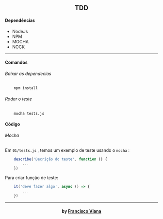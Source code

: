 <h2 align="center"> TDD </h2>

#### Dependências

* NodeJs
* NPM
* MOCHA
* NOCK

------------

#### Comandos

###### Baixar as dependecias

``` shell
    npm install
```

###### Rodar o teste

``` shell
    mocha tests.js
```

#### Código

###### Mocha

Em `01/tests.js` , temos um exemplo de teste usando o `mocha` :

``` js
    describe('Decrição do teste', function () {
        ...
    })
```

Para criar função de teste:

``` js
    it('deve fazer algo', async () => {
        ...     
    })
```
------------

<h4 align="center"> <em></></em> by <a href="https://github.com/Francisco1030" target="_blank"> Francisco Viana</a> </h4>
